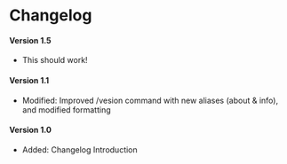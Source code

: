 # Changelog
#### Version 1.5
* This should work!

#### Version 1.1
* Modified: Improved /vesion command with new aliases (about & info), and modified formatting

#### Version 1.0
* Added: Changelog Introduction